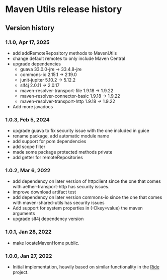 # Maven Utils release history

## Version history

### 1.1.0, Apr 17, 2025
- add addRemoteRepository methods to MavenUtils
- change default remotes to only include Maven Central
- upgrade dependencies
  - guava 33.0.0-jre -> 33.4.8-jre
  - commons-io 2.15.1 -> 2.19.0
  - junit-jupiter 5.10.2 -> 5.12.2
  - slf4j  2.0.11 -> 2.0.17
  - maven-resolver-transport-file 1.9.18 -> 1.9.22
  - maven-resolver-connector-basic 1.9.18 -> 1.9.22
  - maven-resolver-transport-http  1.9.18 -> 1.9.22
- Add more javadocs

### 1.0.3, Feb 5, 2024
- upgrade guava to fix security issue with the one included in guice
- rename package, add automatic module name
- add support for pom dependencies
- add scope filter
- made some package protected methods private
- add getter for remoteRepositories

### 1.0.2, Mar 6, 2022
- add dependency on later version of httpclient since the one that comes with aether-transport-http
  has security issues.
- improve download artifact test
- add dependency on later version commons-io since the one that comes with maven-shared-utils has security issues
- Add support for system properties in (-Dkey=value) the maven arguments
- upgrade slf4j dependency version

### 1.0.1, Jan 28, 2022
- make locateMavenHome public.

### 1.0.0, Jan 27, 2022
- Initial implementation, heavily based on similar functionality in the [Ride](https://github.com/perNyfelt/ride) project.